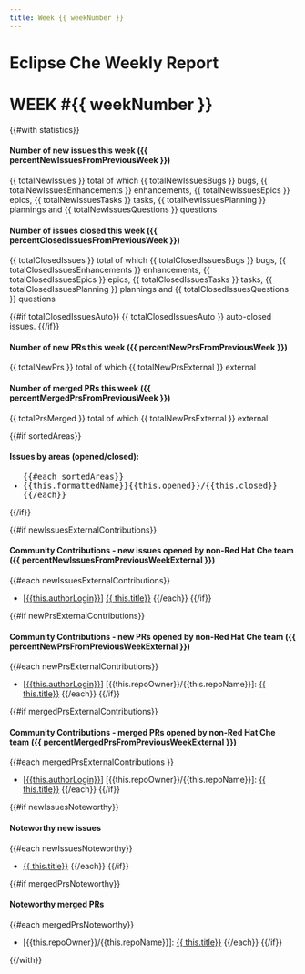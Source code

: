 ```yaml
---
title: Week {{ weekNumber }}
---
```


# Eclipse Che Weekly Report

# WEEK #{{ weekNumber }}

{{#with statistics}}

#### Number of new issues this week ({{ percentNewIssuesFromPreviousWeek }})

{{ totalNewIssues }} total of which {{ totalNewIssuesBugs }} bugs, {{ totalNewIssuesEnhancements }} enhancements, {{ totalNewIssuesEpics }} epics, {{ totalNewIssuesTasks }} tasks, {{ totalNewIssuesPlanning }} plannings and {{ totalNewIssuesQuestions }} questions


#### Number of issues closed this week ({{ percentClosedIssuesFromPreviousWeek }})

{{ totalClosedIssues }} total of which {{ totalClosedIssuesBugs }} bugs, {{ totalClosedIssuesEnhancements }} enhancements, {{ totalClosedIssuesEpics }} epics, {{ totalClosedIssuesTasks }} tasks, {{ totalClosedIssuesPlanning }} plannings and {{ totalClosedIssuesQuestions }} questions

{{#if totalClosedIssuesAuto}}
{{ totalClosedIssuesAuto }} auto-closed issues.
{{/if}}

#### Number of new PRs this week ({{ percentNewPrsFromPreviousWeek }})

{{ totalNewPrs }} total of which {{ totalNewPrsExternal }} external


#### Number of merged PRs this week ({{ percentMergedPrsFromPreviousWeek }})

{{ totalPrsMerged }} total of which {{ totalNewPrsExternal }} external


{{#if sortedAreas}}
#### Issues by areas (opened/closed):
<ul style='font-family: monospace'>
{{#each sortedAreas}}
  <li>{{this.formattedName}}{{this.opened}}/{{this.closed}}</li>
{{/each}}
</ul>
{{/if}}

{{#if newIssuesExternalContributions}}
#### Community Contributions - new issues opened by non-Red Hat Che team ({{ percentNewIssuesFromPreviousWeekExternal }})

{{#each newIssuesExternalContributions}}
 - [[{{this.authorLogin}}]({{this.authorUrl}})] [{{ this.title}}]({{this.url}})
{{/each}}
{{/if}}

{{#if newPrsExternalContributions}}
#### Community Contributions - new PRs opened by non-Red Hat Che team ({{ percentNewPrsFromPreviousWeekExternal }})

{{#each newPrsExternalContributions}}
- [[{{this.authorLogin}}]({{this.authorUrl}})] [{{this.repoOwner}}/{{this.repoName}}]: [{{ this.title}}]({{this.url}})
{{/each}}
{{/if}}

{{#if mergedPrsExternalContributions}}
#### Community Contributions - merged PRs opened by non-Red Hat Che team ({{ percentMergedPrsFromPreviousWeekExternal }})

{{#each mergedPrsExternalContributions }}
- [[{{this.authorLogin}}]({{this.authorUrl}})] [{{this.repoOwner}}/{{this.repoName}}]: [{{ this.title}}]({{this.url}})
{{/each}}
{{/if}}

{{#if newIssuesNoteworthy}}
#### Noteworthy new issues

{{#each newIssuesNoteworthy}}
- [{{ this.title}}]({{this.url}})
{{/each}}
{{/if}}

{{#if mergedPrsNoteworthy}}
#### Noteworthy merged PRs

{{#each mergedPrsNoteworthy}}
- [{{this.repoOwner}}/{{this.repoName}}]: [{{ this.title}}]({{this.url}})
{{/each}}
{{/if}}

{{/with}}